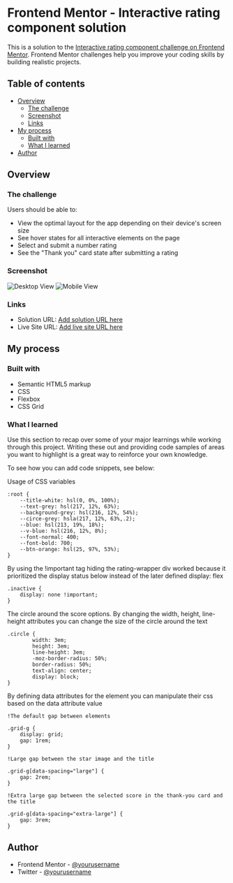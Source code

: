 # Frontend Mentor - Interactive rating component solution

This is a solution to the [Interactive rating component challenge on Frontend Mentor](https://www.frontendmentor.io/challenges/interactive-rating-component-koxpeBUmI). Frontend Mentor challenges help you improve your coding skills by building realistic projects. 

## Table of contents

- [Overview](#overview)
  - [The challenge](#the-challenge)
  - [Screenshot](#screenshot)
  - [Links](#links)
- [My process](#my-process)
  - [Built with](#built-with)
  - [What I learned](#what-i-learned)
- [Author](#author)


## Overview

### The challenge

Users should be able to:

- View the optimal layout for the app depending on their device's screen size
- See hover states for all interactive elements on the page
- Select and submit a number rating
- See the "Thank you" card state after submitting a rating

### Screenshot

![Desktop View](./rating_desktop.jpg)
![Mobile View](./rating_mobile.jpg)


### Links

- Solution URL: [Add solution URL here](https://your-solution-url.com)
- Live Site URL: [Add live site URL here](https://drzero1234.github.io/FEM_rating_component/)

## My process

### Built with

- Semantic HTML5 markup
- CSS
- Flexbox
- CSS Grid


### What I learned

Use this section to recap over some of your major learnings while working through this project. Writing these out and providing code samples of areas you want to highlight is a great way to reinforce your own knowledge.

To see how you can add code snippets, see below:


Usage of CSS variables
```
:root {
    --title-white: hsl(0, 0%, 100%);
    --text-grey: hsl(217, 12%, 63%);
    --background-grey: hsl(216, 12%, 54%);
    --circe-grey: hsla(217, 12%, 63%,.2);
    --blue: hsl(213, 19%, 18%);
    --v-blue: hsl(216, 12%, 8%);
    --font-normal: 400;
    --font-bold: 700;
    --btn-orange: hsl(25, 97%, 53%);
}
```

By using the !important tag hiding the rating-wrapper div worked because it prioritized the display status below instead of the later defined display: flex

```
.inactive {
    display: none !important;   
}
```

The circle around the score options. By changing the width, height, line-height attributes you can change the size of the circle around the text

```
.circle {
        width: 3em;
        height: 3em;
        line-height: 3em;
        -moz-border-radius: 50%;
        border-radius: 50%;
        text-align: center;
        display: block;   
}
```

By defining data attributes for the element you can manipulate their css  based on the data attribute value

```
!The default gap between elements

.grid-g {
    display: grid;
    gap: 1rem;
}

!Large gap between the star image and the title 

.grid-g[data-spacing="large"] {
    gap: 2rem;
}

!Extra large gap between the selected score in the thank-you card and the title

.grid-g[data-spacing="extra-large"] {
    gap: 3rem;
}
```

## Author

- Frontend Mentor - [@yourusername](https://www.frontendmentor.io/profile/DrZero1234)
- Twitter - [@yourusername](https://github.com/DrZero1234)

